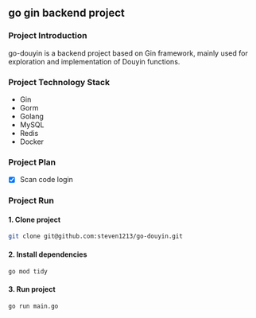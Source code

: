 ## go gin backend project

### Project Introduction

go-douyin is a backend project based on Gin framework, mainly used for exploration and implementation of Douyin functions.

### Project Technology Stack

- Gin
- Gorm
- Golang
- MySQL
- Redis
- Docker

### Project Plan

- [x] Scan code login

### Project Run

#### 1. Clone project

```bash
git clone git@github.com:steven1213/go-douyin.git
```

#### 2. Install dependencies

```bash
go mod tidy
```

#### 3. Run project

```bash
go run main.go
```